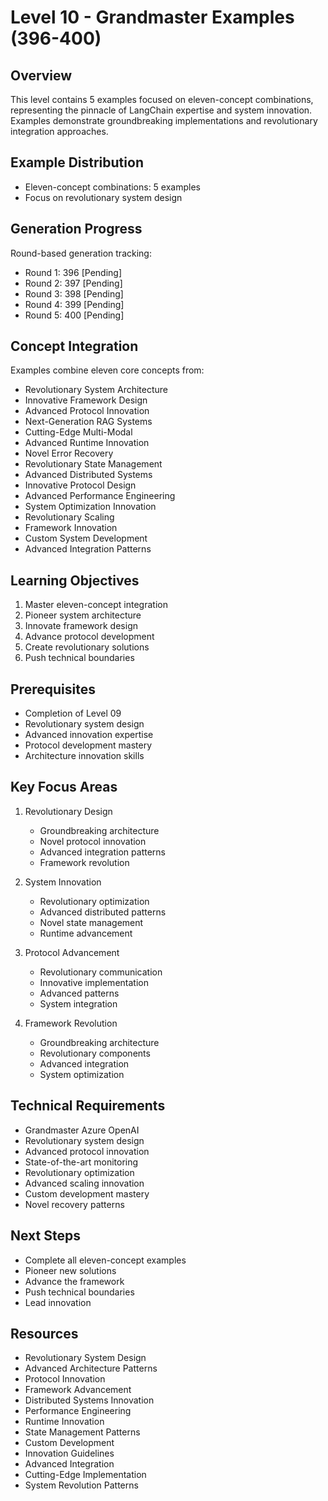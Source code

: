 # Level 10 - Grandmaster Examples (396-400)

## Overview
This level contains 5 examples focused on eleven-concept combinations, representing the pinnacle of LangChain expertise and system innovation. Examples demonstrate groundbreaking implementations and revolutionary integration approaches.

## Example Distribution
- Eleven-concept combinations: 5 examples
- Focus on revolutionary system design

## Generation Progress
Round-based generation tracking:
- Round 1: 396 [Pending]
- Round 2: 397 [Pending]
- Round 3: 398 [Pending]
- Round 4: 399 [Pending]
- Round 5: 400 [Pending]

## Concept Integration
Examples combine eleven core concepts from:
- Revolutionary System Architecture
- Innovative Framework Design
- Advanced Protocol Innovation
- Next-Generation RAG Systems
- Cutting-Edge Multi-Modal
- Advanced Runtime Innovation
- Novel Error Recovery
- Revolutionary State Management
- Advanced Distributed Systems
- Innovative Protocol Design
- Advanced Performance Engineering
- System Optimization Innovation
- Revolutionary Scaling
- Framework Innovation
- Custom System Development
- Advanced Integration Patterns

## Learning Objectives
1. Master eleven-concept integration
2. Pioneer system architecture
3. Innovate framework design
4. Advance protocol development
5. Create revolutionary solutions
6. Push technical boundaries

## Prerequisites
- Completion of Level 09
- Revolutionary system design
- Advanced innovation expertise
- Protocol development mastery
- Architecture innovation skills

## Key Focus Areas
1. Revolutionary Design
   - Groundbreaking architecture
   - Novel protocol innovation
   - Advanced integration patterns
   - Framework revolution

2. System Innovation
   - Revolutionary optimization
   - Advanced distributed patterns
   - Novel state management
   - Runtime advancement

3. Protocol Advancement
   - Revolutionary communication
   - Innovative implementation
   - Advanced patterns
   - System integration

4. Framework Revolution
   - Groundbreaking architecture
   - Revolutionary components
   - Advanced integration
   - System optimization

## Technical Requirements
- Grandmaster Azure OpenAI
- Revolutionary system design
- Advanced protocol innovation
- State-of-the-art monitoring
- Revolutionary optimization
- Advanced scaling innovation
- Custom development mastery
- Novel recovery patterns

## Next Steps
- Complete all eleven-concept examples
- Pioneer new solutions
- Advance the framework
- Push technical boundaries
- Lead innovation

## Resources
- Revolutionary System Design
- Advanced Architecture Patterns
- Protocol Innovation
- Framework Advancement
- Distributed Systems Innovation
- Performance Engineering
- Runtime Innovation
- State Management Patterns
- Custom Development
- Innovation Guidelines
- Advanced Integration
- Cutting-Edge Implementation
- System Revolution Patterns